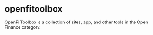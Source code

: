 # openfitoolbox
OpenFi Toolbox is a collection of sites, app, and other tools in the Open Finance category.
